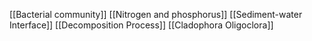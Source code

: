 [[Bacterial community]]
[[Nitrogen and phosphorus]]
[[Sediment-water Interface]]
[[Decomposition Process]]
[[Cladophora Oligoclora]]
